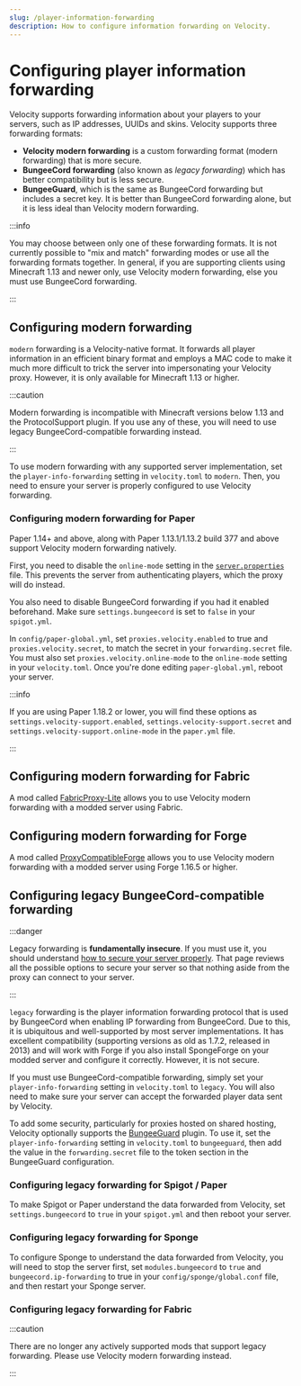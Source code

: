 ```yaml
---
slug: /player-information-forwarding
description: How to configure information forwarding on Velocity.
---
```


# Configuring player information forwarding

Velocity supports forwarding information about your players to your servers, such as IP addresses,
UUIDs and skins. Velocity supports three forwarding formats:

- **Velocity modern forwarding** is a custom forwarding format (modern forwarding) that is more
  secure.
- **BungeeCord forwarding** (also known as _legacy forwarding_) which has better compatibility but
  is less secure.
- **BungeeGuard**, which is the same as BungeeCord forwarding but includes a secret key. It is
  better than BungeeCord forwarding alone, but it is less ideal than Velocity modern forwarding.

:::info

You may choose between only one of these forwarding formats. It is not currently possible to "mix
and match" forwarding modes or use all the forwarding formats together. In general, if you are
supporting clients using Minecraft 1.13 and newer only, use Velocity modern forwarding, else you
must use BungeeCord forwarding.

:::

## Configuring modern forwarding

`modern` forwarding is a Velocity-native format. It forwards all player information in an efficient
binary format and employs a MAC code to make it much more difficult to trick the server into
impersonating your Velocity proxy. However, it is only available for Minecraft 1.13 or higher.

:::caution

Modern forwarding is incompatible with Minecraft versions below 1.13 and the
ProtocolSupport plugin. If you use any of these, you will need to use legacy BungeeCord-compatible
forwarding instead.

:::

To use modern forwarding with any supported server implementation, set the `player-info-forwarding`
setting in `velocity.toml` to `modern`. Then, you need to ensure your server is properly configured
to use Velocity forwarding.

### Configuring modern forwarding for Paper

Paper 1.14+ and above, along with Paper 1.13.1/1.13.2 build 377 and above support Velocity modern
forwarding natively.

First, you need to disable the `online-mode` setting in the [`server.properties`](/paper/reference/server-properties#online_mode) file. This prevents
the server from authenticating players, which the proxy will do instead.

You also need to disable BungeeCord forwarding if you had it enabled beforehand. Make sure
`settings.bungeecord` is set to `false` in your `spigot.yml`.

In `config/paper-global.yml`, set `proxies.velocity.enabled` to true and
`proxies.velocity.secret`, to match the secret in your `forwarding.secret` file. You must also set
`proxies.velocity.online-mode` to the `online-mode` setting in your `velocity.toml`. Once
you're done editing `paper-global.yml`, reboot your server.

:::info

If you are using Paper 1.18.2 or lower, you will find these options as `settings.velocity-support.enabled`,
`settings.velocity-support.secret` and `settings.velocity-support.online-mode` in the `paper.yml` file.

:::

## Configuring modern forwarding for Fabric

A mod called [FabricProxy-Lite](https://modrinth.com/mod/fabricproxy-lite) allows you to use
Velocity modern forwarding with a modded server using Fabric.

## Configuring modern forwarding for Forge

A mod called [ProxyCompatibleForge](https://modrinth.com/mod/proxy-compatible-forge) allows you to use
Velocity modern forwarding with a modded server using Forge 1.16.5 or higher.

## Configuring legacy BungeeCord-compatible forwarding

:::danger

Legacy forwarding is **fundamentally insecure**. If you must use it, you should understand
[how to secure your server properly](../how-to/security.md). That page reviews all the possible
options to secure your server so that nothing aside from the proxy can connect to your server.

:::

`legacy` forwarding is the player information forwarding protocol that is used by BungeeCord when
enabling IP forwarding from BungeeCord. Due to this, it is ubiquitous and well-supported by most
server implementations. It has excellent compatibility (supporting versions as old as 1.7.2,
released in 2013) and will work with Forge if you also install SpongeForge on your modded server and
configure it correctly. However, it is not secure.

If you must use BungeeCord-compatible forwarding, simply set your `player-info-forwarding` setting
in `velocity.toml` to `legacy`. You will also need to make sure your server can accept the forwarded
player data sent by Velocity.

To add some security, particularly for proxies hosted on shared hosting, Velocity optionally
supports the [BungeeGuard](https://www.spigotmc.org/resources/bungeeguard.79601/) plugin. To use it,
set the `player-info-forwarding` setting in `velocity.toml` to `bungeeguard`, then add the value in
the `forwarding.secret` file to the token section in the BungeeGuard configuration.

### Configuring legacy forwarding for Spigot / Paper

To make Spigot or Paper understand the data forwarded from Velocity, set `settings.bungeecord` to
`true` in your `spigot.yml` and then reboot your server.

### Configuring legacy forwarding for Sponge

To configure Sponge to understand the data forwarded from Velocity, you will need to stop the server
first, set `modules.bungeecord` to `true` and `bungeecord.ip-forwarding` to true in your
`config/sponge/global.conf` file, and then restart your Sponge server.

### Configuring legacy forwarding for Fabric

:::caution

There are no longer any actively supported mods that support legacy forwarding. Please use Velocity
modern forwarding instead.

:::
